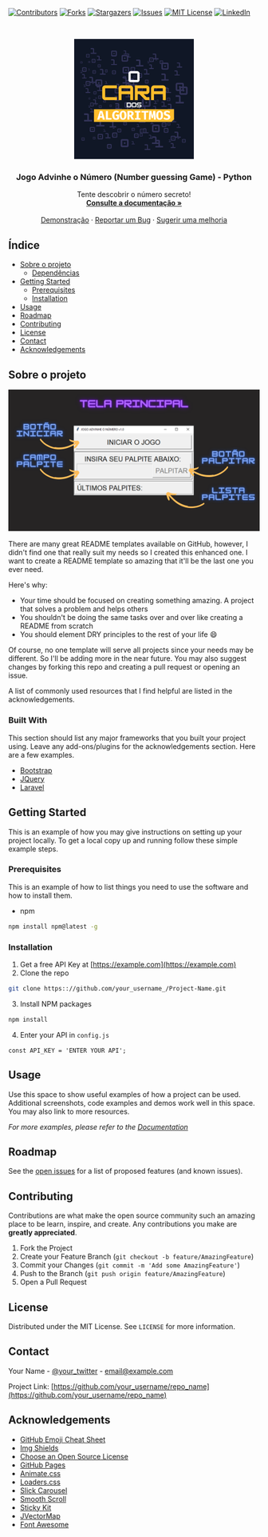 <!-- PROJECT SHIELDS -->
<!--
*** I'm using markdown "reference style" links for readability.
*** Reference links are enclosed in brackets [ ] instead of parentheses ( ).
*** See the bottom of this document for the declaration of the reference variables
*** for contributors-url, forks-url, etc. This is an optional, concise syntax you may use.
*** https://www.markdownguide.org/basic-syntax/#reference-style-links
-->
[![Contributors][contributors-shield]][contributors-url]
[![Forks][forks-shield]][forks-url]
[![Stargazers][stars-shield]][stars-url]
[![Issues][issues-shield]][issues-url]
[![MIT License][license-shield]][license-url]
[![LinkedIn][linkedin-shield]][linkedin-url]


<!-- PROJECT LOGO -->
<br />
<p align="center">
  <a href="https://github.com/ocaradosalgorimtos/projetos_python">
    <img src="../images/youtube-channel-logo.png" alt="Logo" width="240" height="240">
  </a>

  <h3 align="center">Jogo Advinhe o Número (Number guessing Game) - Python</h3>

  <p align="center">
    Tente descobrir o número secreto!
    <br />
    <a href="https://github.com/ocaradosalgoritmos/guess_the_number"><strong>Consulte a documentação »</strong></a>
    <br />
    <br />
    <a href="https://github.com/ocaradosalgorimtos/guess_the_number">Demonstração</a>
    ·
    <a href="https://github.com/ocaradosalgoritmos/guess_the_number/issues">Reportar um Bug</a>
    ·
    <a href="https://github.com/ocaradosalgoritmos/guess_the_number/issues">Sugerir uma melhoria</a>
  </p>
</p>


<!-- TABLE OF CONTENTS -->
## Índice

* [Sobre o projeto](#sobre-o-projeto)
  * [Dependências](#built-with)
* [Getting Started](#getting-started)
  * [Prerequisites](#prerequisites)
  * [Installation](#installation)
* [Usage](#usage)
* [Roadmap](#roadmap)
* [Contributing](#contributing)
* [License](#license)
* [Contact](#contact)
* [Acknowledgements](#acknowledgements)



<!-- ABOUT THE PROJECT -->
## Sobre o projeto

[![Jogo Advinhe o Número Screenshot][product-screenshot]](https://example.com)

There are many great README templates available on GitHub, however, I didn't find one that really suit my needs so I created this enhanced one. I want to create a README template so amazing that it'll be the last one you ever need.

Here's why:
* Your time should be focused on creating something amazing. A project that solves a problem and helps others
* You shouldn't be doing the same tasks over and over like creating a README from scratch
* You should element DRY principles to the rest of your life :smile:

Of course, no one template will serve all projects since your needs may be different. So I'll be adding more in the near future. You may also suggest changes by forking this repo and creating a pull request or opening an issue.

A list of commonly used resources that I find helpful are listed in the acknowledgements.

### Built With
This section should list any major frameworks that you built your project using. Leave any add-ons/plugins for the acknowledgements section. Here are a few examples.
* [Bootstrap](https://getbootstrap.com)
* [JQuery](https://jquery.com)
* [Laravel](https://laravel.com)



<!-- GETTING STARTED -->
## Getting Started

This is an example of how you may give instructions on setting up your project locally.
To get a local copy up and running follow these simple example steps.

### Prerequisites

This is an example of how to list things you need to use the software and how to install them.
* npm
```sh
npm install npm@latest -g
```

### Installation

1. Get a free API Key at [https://example.com](https://example.com)
2. Clone the repo
```sh
git clone https:://github.com/your_username_/Project-Name.git
```
3. Install NPM packages
```sh
npm install
```
4. Enter your API in `config.js`
```JS
const API_KEY = 'ENTER YOUR API';
```

<!-- USAGE EXAMPLES -->
## Usage

Use this space to show useful examples of how a project can be used. Additional screenshots, code examples and demos work well in this space. You may also link to more resources.

_For more examples, please refer to the [Documentation](https://example.com)_

<!-- ROADMAP -->
## Roadmap

See the [open issues](https://github.com/othneildrew/Best-README-Template/issues) for a list of proposed features (and known issues).

<!-- CONTRIBUTING -->
## Contributing

Contributions are what make the open source community such an amazing place to be learn, inspire, and create. Any contributions you make are **greatly appreciated**.

1. Fork the Project
2. Create your Feature Branch (`git checkout -b feature/AmazingFeature`)
3. Commit your Changes (`git commit -m 'Add some AmazingFeature'`)
4. Push to the Branch (`git push origin feature/AmazingFeature`)
5. Open a Pull Request

<!-- LICENSE -->
## License

Distributed under the MIT License. See `LICENSE` for more information.

<!-- CONTACT -->
## Contact

Your Name - [@your_twitter](https://twitter.com/your_username) - email@example.com

Project Link: [https://github.com/your_username/repo_name](https://github.com/your_username/repo_name)

<!-- ACKNOWLEDGEMENTS -->
## Acknowledgements
* [GitHub Emoji Cheat Sheet](https://www.webpagefx.com/tools/emoji-cheat-sheet)
* [Img Shields](https://shields.io)
* [Choose an Open Source License](https://choosealicense.com)
* [GitHub Pages](https://pages.github.com)
* [Animate.css](https://daneden.github.io/animate.css)
* [Loaders.css](https://connoratherton.com/loaders)
* [Slick Carousel](https://kenwheeler.github.io/slick)
* [Smooth Scroll](https://github.com/cferdinandi/smooth-scroll)
* [Sticky Kit](http://leafo.net/sticky-kit)
* [JVectorMap](http://jvectormap.com)
* [Font Awesome](https://fontawesome.com)

<!-- MARKDOWN LINKS & IMAGES -->
<!-- https://www.markdownguide.org/basic-syntax/#reference-style-links -->
[contributors-shield]: https://img.shields.io/github/contributors/ocaradosalgoritmos/projetos_python.svg?style=flat-square
[contributors-url]: https://github.com/ocaradosalgoritmos/projetos_python/graphs/contributors
[forks-shield]: https://img.shields.io/github/forks/ocaradosalgoritmos/projetos_python.svg?style=flat-square
[forks-url]: https://github.com/ocaradosalgoritmos/projetos_python/network/members
[stars-shield]: https://img.shields.io/github/stars/ocaradosalgoritmos/projetos_python.svg?style=flat-square
[stars-url]: https://github.com/ocaradosalgoritmos/projetos_python/stargazers
[issues-shield]: https://img.shields.io/github/issues/ocaradosalgoritmos/projetos_python.svg?style=flat-square
[issues-url]: https://github.com/ocaradosalgoritmos/projetos_python/issues
[license-shield]: https://img.shields.io/github/license/ocaradosalgoritmos/projetos_python.svg?style=flat-square
[license-url]: https://github.com/ocaradosalgoritmos/projetos_python/blob/master/LICENSE.txt
[linkedin-shield]: https://img.shields.io/badge/-LinkedIn-black.svg?style=flat-square&logo=linkedin&colorB=555
[linkedin-url]: https://linkedin.com/in/marcosmapl
[product-screenshot]: ../images/guess_the_number_screenshot.png

